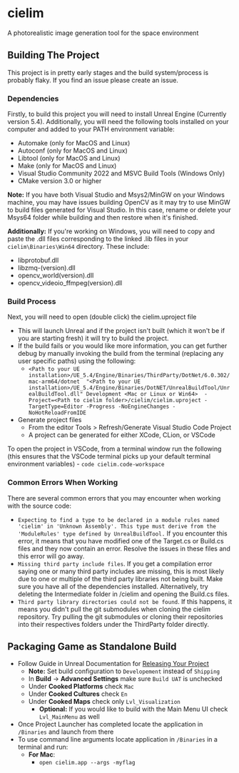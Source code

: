 # cielim
A photorealistic image generation tool for the space environment 

## Building The Project

This project is in pretty early stages and the build system/process is probably flaky. If you find an issue please 
create an issue.

### Dependencies

Firstly, to build this project you will need to install Unreal Engine (Currently version 5.4). Additionally, you will need the following 
tools installed on your computer and added to your PATH environment variable:
- Automake (only for MacOS and Linux)
- Autoconf (only for MacOS and Linux)
- Libtool (only for MacOS and Linux)
- Make (only for MacOS and Linux)
- Visual Studio Community 2022 and MSVC Build Tools (Windows Only)
- CMake version 3.0 or higher

**Note:** If you have both Visual Studio and Msys2/MinGW on your Windows machine, you may have issues building OpenCV as it may try to use MinGW to build
files generated for Visual Studio. In this case, rename or delete your Msys64 folder while building and then restore when it's finished.

**Additionally:** If you're working on Windows, you will need to copy and paste the .dll files corresponding to the linked .lib files in your `cielim\Binaries\Win64` directory. These include:
  - libprotobuf.dll
  - libzmq-(version).dll
  - opencv_world(version).dll
  - opencv_videoio_ffmpeg(version).dll

### Build Process

Next, you will need to open (double click) the cielim.uproject file  
- This will launch Unreal and if the project isn't built (which it won't be if you are starting fresh) it will try to build the project.
- If the build fails or you would like more information, you can get further debug by manually invoking the build from the terminal 
  (replacing any user specific paths) using the following:
  - `<Path to your UE installation>/UE_5.4/Engine/Binaries/ThirdParty/DotNet/6.0.302/mac-arm64/dotnet 
  "<Path to your UE installation>/UE_5.4/Engine/Binaries/DotNET/UnrealBuildTool/UnrealBuildTool.dll" Development <Mac or Linux or Win64> 
  -Project=<Path to cielim folder>/cielim/cielim.uproject -TargetType=Editor -Progress -NoEngineChanges -NoHotReloadFromIDE`
- Generate project files
	- From the editor Tools > Refresh/Generate Visual Studio Code Project
	- A project can be generated for either XCode, CLion, or VSCode

To open the project in VSCode, from a terminal window run the following (this ensures that the VSCode terminal 
picks up your default terminal environment variables)
	- `code cielim.code-workspace`

 ### Common Errors When Working

 There are several common errors that you may encounter when working with the source code:
 - `Expecting to find a type to be declared in a module rules named 'cielim' in 'Unknown Assembly'. This type must derive from the 'ModuleRules' type defined by UnrealBuildTool.`
   If you encounter this error, it means that you have modified one of the Target.cs or Build.cs files and they now contain an error. Resolve the issues in these files and this
   error will go away.
- `Missing third party include files`. If you get a compilation error saying one or many third party includes are missing, this is most likely due to one or multiple of the
  third party libraries not being built. Make sure you have all of the dependencies installed. Alternatively, try deleting the Intermediate folder in /cielim and opening the
  Build.cs files.
- `Third party library directories could not be found`. If this happens, it means you didn't pull the git submodules when cloning the cielim repository. Try pulling the git submodules
  or cloning their repositories into their respectives folders under the ThirdParty folder directly.

## Packaging Game as Standalone Build
- Follow Guide in Unreal Documentation for [Releasing Your Project](https://docs.unrealengine.com/5.2/en-US/preparing-unreal-engine-projects-for-release/)
  - **Note:** Set build configuration to `Developement` instead of `Shipping`
  - In **Build** -> **Advanced Settings** make sure `Build UAT` is unchecked
  - Under **Cooked Platforms** check `Mac`
  - Under **Cooked Cultures** check `En`
  - Under **Cooked Maps** check only `Lvl_Visualization`
    - **Optional:** If you would like to build with the Main Menu UI check `Lvl_MainMenu` as well
- Once Project Launcher has completed locate the application in `/Binaries` and launch from there
- To use command line arguments locate application in `/Binaries` in a terminal and run:
  - **For Mac**: 
    - `open cielim.app --args -myflag`	
